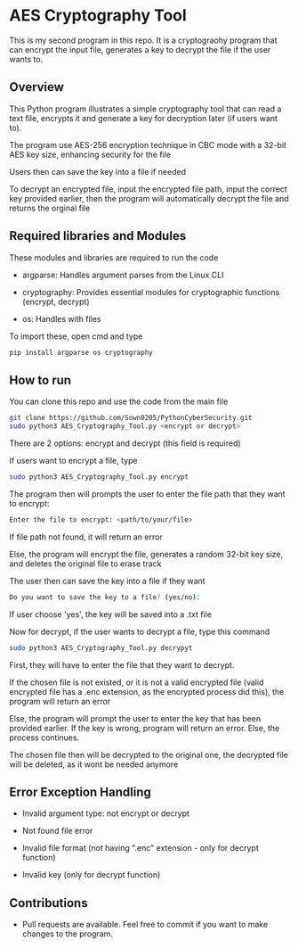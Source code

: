 # AES Cryptography Tool
This is my second program in this repo. It is a cryptograohy program that can encrypt the input file, generates a key to decrypt the file if the user wants to.

## Overview
This Python program illustrates a simple cryptography tool that can read a text file, encrypts it and generate a key for decryption later (if users want to).

The program use AES-256 encryption technique in CBC mode with a 32-bit AES key size, enhancing security for the file

Users then can save the key into a file if needed

To decrypt an encrypted file, input the encrypted file path, input the correct key provided earlier, then the program will automatically decrypt the file and returns the orginal file

## Required libraries and Modules

These modules and libraries are required to run the code

- argparse: Handles argument parses from the Linux CLI

- cryptography: Provides essential modules for cryptographic functions (encrypt, decrypt)

- os: Handles with files

To import these, open cmd and type

```bash
pip install argparse os cryptography
```

## How to run

You can clone this repo and use the code from the main file

```bash
git clone https://github.com/Sown0205/PythonCyberSecurity.git
sudo python3 AES_Cryptography_Tool.py <encrypt or decrypt>
```
There are 2 options: encrypt and decrypt (this field is required)

If users want to encrypt a file, type

```bash
sudo python3 AES_Cryptography_Tool.py encrypt
```

The program then will prompts the user to enter the file path that they want to encrypt:

```bash
Enter the file to encrypt: <path/to/your/file>
```

If file path not found, it will return an error

Else, the program will encrypt the file, generates a random 32-bit key size, and deletes the original file to erase track

The user then can save the key into a file if they want

```bash
Do you want to save the key to a file? (yes/no):
```

If user choose 'yes', the key will be saved into a .txt file

Now for decrypt, if the user wants to decrypt a file, type this command

```bash
sudo python3 AES_Cryptography_Tool.py decrypyt
```

First, they will have to enter the file that they want to decrypt. 

If the chosen file is not existed, or it is not a valid encrypted file (valid encrypted file has a .enc extension, as the encrypted process did this), the program will return an error

Else, the program will prompt the user to enter the key that has been provided earlier. If the key is wrong, program will return an error. Else, the process continues.

The chosen file then will be decrypted to the original one, the decrypted file will be deleted, as it wont be needed anymore

## Error Exception Handling

- Invalid argument type: not encrypt or decrypt

- Not found file error

- Invalid file format (not having ".enc" extension - only for decrypt function)

- Invalid key (only for decrypt function)

## Contributions

- Pull requests are available. Feel free to commit if you want to make changes to the program.
